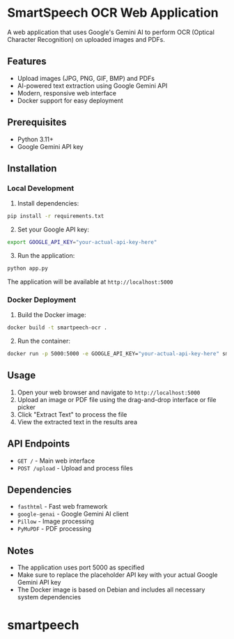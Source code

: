 # SmartSpeech OCR Web Application

A web application that uses Google's Gemini AI to perform OCR (Optical Character Recognition) on uploaded images and PDFs.

## Features

- Upload images (JPG, PNG, GIF, BMP) and PDFs
- AI-powered text extraction using Google Gemini API
- Modern, responsive web interface
- Docker support for easy deployment

## Prerequisites

- Python 3.11+
- Google Gemini API key

## Installation

### Local Development

1. Install dependencies:
```bash
pip install -r requirements.txt
```

2. Set your Google API key:
```bash
export GOOGLE_API_KEY="your-actual-api-key-here"
```

3. Run the application:
```bash
python app.py
```

The application will be available at `http://localhost:5000`

### Docker Deployment

1. Build the Docker image:
```bash
docker build -t smartpeech-ocr .
```

2. Run the container:
```bash
docker run -p 5000:5000 -e GOOGLE_API_KEY="your-actual-api-key-here" smartpeech-ocr
```

## Usage

1. Open your web browser and navigate to `http://localhost:5000`
2. Upload an image or PDF file using the drag-and-drop interface or file picker
3. Click "Extract Text" to process the file
4. View the extracted text in the results area

## API Endpoints

- `GET /` - Main web interface
- `POST /upload` - Upload and process files

## Dependencies

- `fasthtml` - Fast web framework
- `google-genai` - Google Gemini AI client
- `Pillow` - Image processing
- `PyMuPDF` - PDF processing

## Notes

- The application uses port 5000 as specified
- Make sure to replace the placeholder API key with your actual Google Gemini API key
- The Docker image is based on Debian and includes all necessary system dependencies
# smartpeech
